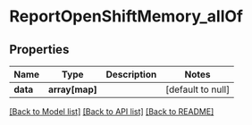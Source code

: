 # ReportOpenShiftMemory_allOf

## Properties
Name | Type | Description | Notes
------------ | ------------- | ------------- | -------------
**data** | **array[map]** |  | [default to null]

[[Back to Model list]](../README.md#documentation-for-models) [[Back to API list]](../README.md#documentation-for-api-endpoints) [[Back to README]](../README.md)


